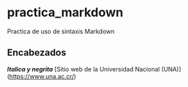 # practica_markdown
Practica de uso de sintaxis Markdown

## Encabezados
***Italica y negrita***
[Sitio web de la Universidad Nacional (UNA)] (https://www.una.ac.cr/)
